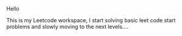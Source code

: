 Hello 

This is my Leetcode workspace, I start solving basic leet code start problems and slowly moving to the next levels....
